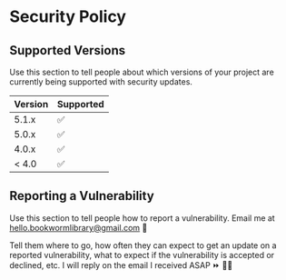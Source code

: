 # Security Policy

## Supported Versions

Use this section to tell people about which versions of your project are
currently being supported with security updates.

| Version | Supported          |
| ------- | ------------------ |
| 5.1.x   | :white_check_mark: |
| 5.0.x   | :white_check_mark:                |
| 4.0.x   | :white_check_mark: |
| < 4.0   | :white_check_mark:               |

## Reporting a Vulnerability

Use this section to tell people how to report a vulnerability.
Email me at hello.bookwormlibrary@gmail.com 📧


Tell them where to go, how often they can expect to get an update on a
reported vulnerability, what to expect if the vulnerability is accepted or
declined, etc.
I will reply on the email I received ASAP ⏩ 🏃‍♂️


